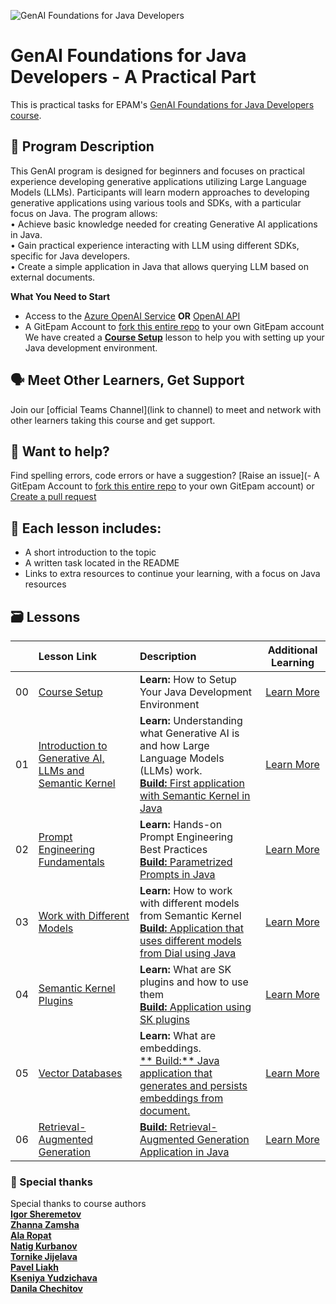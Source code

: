 ![GenAI Foundations for Java Developers](./images/banner.png)
# GenAI Foundations for Java Developers - A Practical Part
This is practical tasks for EPAM's [GenAI Foundations for Java Developers course](https://learn.epam.com).
## 🌱 Program Description
This GenAI program is designed for beginners and focuses on practical experience developing generative applications utilizing Large Language Models (LLMs). Participants will learn modern approaches to developing generative applications using various tools and SDKs, with a particular focus on Java.
The program allows:  
•	Achieve basic knowledge needed for creating Generative AI applications in Java.  
•	Gain practical experience interacting with LLM using different SDKs, specific for Java developers.  
•	Create a simple application in Java that allows querying LLM based on external documents.

**What You Need to Start**
- Access to the [Azure OpenAI Service](https://azure.microsoft.com/en-us/products/ai-services/openai-service) **OR** [OpenAI API](https://platform.openai.com/docs/quickstart)
- A GitEpam Account to [fork this entire repo](https://git.epam.com/epm-cdp/global-java-foundation-program/java-courses/-/tree/main/gen-ai-bootcamp/) to your own GitEpam account
  We have created a **[Course Setup](./00-course-setup/README.md)** lesson to help you with setting up your Java development environment.

## 🗣️ Meet Other Learners, Get Support
Join our [official Teams Channel](link to channel) to meet and network with other learners taking this course and get support.

##  🙏 Want to help?
Find spelling errors, code errors or have a suggestion?  [Raise an issue](- A GitEpam Account to [fork this entire repo](https://git.epam.com/epm-cdp/global-java-foundation-program/java-courses/-/tree/main/gen-ai-bootcamp/fork) to your own GitEpam account) or [Create a pull request](https://github.com/epam-net-cc/GenAIFoundationsForJavaDevelopers/pulls)
## 📂 Each lesson includes:
- A short introduction to the topic
- A written task located in the README
- Links to extra resources to continue your learning, with a focus on Java resources
## 🗃️ Lessons
|    | Lesson Link                                                                                         | Description                                                                                                                                                                                        |                                                                     Additional Learning                                                                     |
|:--:|:----------------------------------------------------------------------------------------------------|:---------------------------------------------------------------------------------------------------------------------------------------------------------------------------------------------------|:-----------------------------------------------------------------------------------------------------------------------------------------------------------:|
| 00 | [Course Setup](materials/00-course-setup/README.md)                                                 | **Learn:** How to Setup Your Java Development Environment                                                                                                                                          | [Learn More](https://docs.oracle.com/en/java/javase/17/install/installation-jdk-microsoft-windows-platforms.html#GUID-A7E27B90-A28D-4237-9383-A58B416071CA) |
| 01 | [Introduction to Generative AI, LLMs and Semantic Kernel](materials/01-genai-basic/01_materials.md) | **Learn:** Understanding what Generative AI is and how Large Language Models (LLMs) work.<br/>[**Build:** First application with Semantic Kernel in Java](materials/01-genai-basic/02_task.md)     |  [Learn More](materials/01-genai-basic/03_additional_materials.md)                                              |
| 02 | [Prompt Engineering Fundamentals](materials/02-prompt-engineering/01_materials.md)                  | **Learn:** Hands-on Prompt Engineering Best Practices<br/>[**Build:** Parametrized Prompts in Java](materials/02-prompt-engineering/02_task.md)                                                    |  [Learn More](materials/02-prompt-engineering/03_additional_materials.md)                                           |
| 03 | [Work with Different Models](materials/03-work-with-different-models/01_materials.md)               | **Learn:** How to work with different models from Semantic Kernel<br/>[**Build:** Application that uses different models from Dial using Java](materials/03-work-with-different-models/02_task.md) |  [Learn More](materials/03-work-with-different-models/03_additional_materials.md)                                       |
| 04 | [Semantic Kernel Plugins](materials/04-plugins/01_materials.md)                                     | **Learn:** What are SK plugins and how to use them <br/>[**Build:** Application using SK plugins](materials/04-plugins/02_task.md)                                                    |  [Learn More](materials/04-plugins/03_additional_materials.md)                                          |
| 05 | [Vector Databases](materials/05-embeddings/01_materials.md)                                         | **Learn:** What are embeddings.<br/>[** Build:** Java application that generates and persists embeddings from document.](materials/05-embedding/02_task.md)                                        |  [Learn More](materials/05-embedding/03_additional_materials.md)                                               |
| 06 | [Retrieval-Augmented Generation](materials/06-retrieval-augmented-generation/01_materials.md)       | [**Build:** Retrieval-Augmented Generation Application in Java](materials/06-retrieval-augmented-generation/02_task.md)                                                                            |  [Learn More](materials/06-retrieval-augmented-generation/03_additional_materials.md)                                     |
### 🌟 Special thanks
Special thanks to course authors<br/>
[**Igor Sheremetov**](https://telescope.epam.com/who/Igor_Sheremetov )  <br/>
[**Zhanna Zamsha**](https://telescope.epam.com/who/Zhanna_Zamsha )   <br/>
[**Ala Ropat**](https://telescope.epam.com/who/Ala_Ropat )<br/>
[**Natig Kurbanov**](https://telescope.epam.com/who/Natig_Kurbanov ) <br/> 
[**Tornike Jijelava**](https://telescope.epam.com/who/Tornike_Jijelava )<br/>
[**Pavel Liakh**](https://telescope.epam.com/who/Pavel_Liakh )<br/>
[**Kseniya Yudzichava**](https://telescope.epam.com/who/Kseniya_Yudzichava )<br/>
[**Danila Chechitov**](https://telescope.epam.com/who/Danila_Chechitov )
